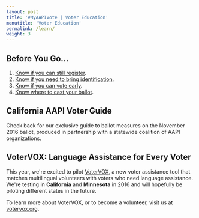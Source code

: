 ```yaml
---
layout: post
title: '#MyAAPIVote | Voter Education'
menutitle: 'Voter Education'
permalink: /learn/
weight: 3
---
```

## Before You Go...

1. [Know if you can still register](https://www.vote.org/voter-registration-deadlines/).
1. [Know if you need to bring identification](http://www.ncsl.org/research/elections-and-campaigns/voter-id.aspx#Details).
2. [Know if you can vote early](https://www.vote.org/early-voting-calendar/).
3. [Know where to cast your ballot](https://www.vote.org/polling-place-locator/).

## California AAPI Voter Guide

Check back for our exclusive guide to ballot measures on the November 2016 ballot, produced in partnership with a statewide coalition of AAPI organizations.

## VoterVOX: Language Assistance for Every Voter

This year, we're excited to pilot [VoterVOX](http://votervox.org), a new voter assistance tool that matches multilingual volunteers with voters who need language assistance. We're testing in **California** and **Minnesota** in 2016 and will hopefully be piloting different states in the future.

To learn more about VoterVOX, or to become a volunteer, visit us at [votervox.org](http://votervox.org).